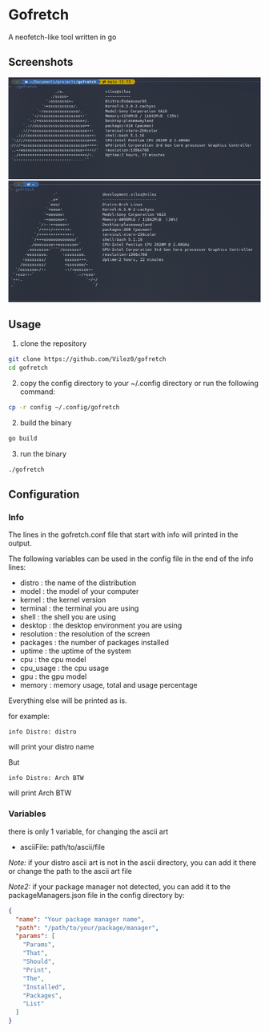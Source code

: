 # Gofretch

A neofetch-like tool written in go

## Screenshots
![endeavourOS](img/endeavourOS.png)
![arch](img/arch.png)

## Usage

1. clone the repository

```bash
git clone https://github.com/Vilez0/gofretch
cd gofretch
```

2. copy the config directory to your ~/.config directory
   or run the following command:

```bash
cp -r config ~/.config/gofretch
```

2. build the binary

```bash
go build
```

3. run the binary

```bash
./gofretch
```

## Configuration

### Info

The lines in the gofretch.conf file that start with info will printed in the output.

The following variables can be used in the config file in the end of the info lines:

- distro : the name of the distribution
- model : the model of your computer
- kernel : the kernel version
- terminal : the terminal you are using
- shell : the shell you are using
- desktop : the desktop environment you are using
- resolution : the resolution of the screen
- packages : the number of packages installed
- uptime : the uptime of the system
- cpu : the cpu model
- cpu_usage : the cpu usage
- gpu : the gpu model
- memory : memory usage, total and usage percentage

Everything else will be printed as is.

for example:

```
info Distro: distro
```

will print your distro name

But

```
info Distro: Arch BTW
```

will print Arch BTW

### Variables

there is only 1 variable, for changing the ascii art


- asciiFile: path/to/ascii/file


_Note:_ if your distro ascii art is not in the ascii directory, you can add it there or change the path to the ascii art file

_Note2:_ if your package manager not detected, you can add it to the packageManagers.json file in the config directory by:

```json
{
  "name": "Your package manager name",
  "path": "/path/to/your/package/manager",
  "params": [
    "Params",
    "That",
    "Should",
    "Print",
    "The",
    "Installed",
    "Packages",
    "List"
  ]
}
```
